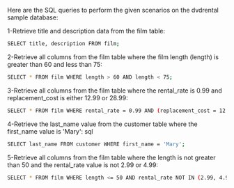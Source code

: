 Here are the SQL queries to perform the given scenarios on the dvdrental sample database:


1-Retrieve title and description data from the film table:
```bash
SELECT title, description FROM film;
```

2-Retrieve all columns from the film table where the film length (length) is greater than 60 and less than 75:
```bash
SELECT * FROM film WHERE length > 60 AND length < 75;
```

3-Retrieve all columns from the film table where the rental_rate is 0.99 and replacement_cost is either 12.99 or 28.99:
```bash
SELECT * FROM film WHERE rental_rate = 0.99 AND (replacement_cost = 12.99 OR replacement_cost = 28.99);
```


4-Retrieve the last_name value from the customer table where the first_name value is 'Mary':
sql
```bash
SELECT last_name FROM customer WHERE first_name = 'Mary';
```

5-Retrieve all columns from the film table where the length is not greater than 50 and the rental_rate value is not 2.99 or 4.99:
```bash
SELECT * FROM film WHERE length <= 50 AND rental_rate NOT IN (2.99, 4.99);
```
